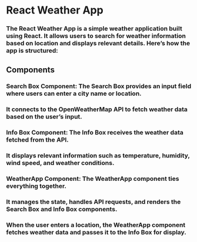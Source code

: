 # React Weather App

### The React Weather App is a simple weather application built using React. It allows users to search for weather information based on location and displays relevant details. Here’s how the app is structured:

## Components

### Search Box Component: The Search Box provides an input field where users can enter a city name or location.
### It connects to the OpenWeatherMap API to fetch weather data based on the user’s input.
###  Info Box Component: The Info Box receives the weather data fetched from the API.
### It displays relevant information such as temperature, humidity, wind speed, and weather conditions.
### WeatherApp Component: The WeatherApp component ties everything together.
### It manages the state, handles API requests, and renders the Search Box and Info Box components.
###  When the user enters a location, the WeatherApp component fetches weather data and passes it to the Info Box for display.
